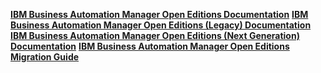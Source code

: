 [**IBM Business Automation Manager Open Editions Documentation**](https://www.ibm.com/docs/en/ibamoe)
[**IBM Business Automation Manager Open Editions (Legacy) Documentation**](https://www.ibm.com/docs/en/ibamoe/8.0.x)
[**IBM Business Automation Manager Open Editions (Next Generation) Documentation**](https://www.ibm.com/docs/en/ibamoe/9.1.x)
[**IBM Business Automation Manager Open Editions Migration Guide**](https://www.ibm.com/docs/en/ibamoe/9.1.x?topic=migration-guide)
